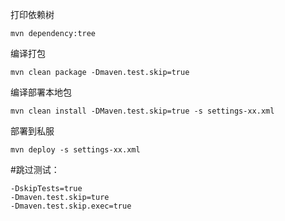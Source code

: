 打印依赖树

```
mvn dependency:tree
```

编译打包

```
mvn clean package -Dmaven.test.skip=true
```

编译部署本地包

```
mvn clean install -DMaven.test.skip=true -s settings-xx.xml
```

部署到私服

```
mvn deploy -s settings-xx.xml
```

#跳过测试：

```
-DskipTests=true
-Dmaven.test.skip=ture
-Dmaven.test.skip.exec=true
```












